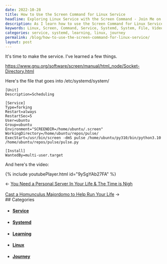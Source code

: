 ```yaml
---
date: 2022-10-28
title: How to Use the Screen Command for Linux Service
headline: Exploring Linux Service with the Screen Command - Join Me on My Journey!
description: As I learn how to use the Screen Command for Linux Service, I'm documenting my journey with a blog post. I've written a file to be placed in /etc/systemd/system/ and have watched a video to help me better understand the process. Come join me as I explore this new technology!
keywords: Linux, Screen, Command, Service, Systemd, System, File, Video, Explore, Technology, Learning, Journey, Documentation
categories: service, systemd, learning, linux, journey
permalink: /blog/how-to-use-the-screen-command-for-linux-service/
layout: post
---
```



It's time to make the service. I've learned a few things.

https://www.gnu.org/software/screen/manual/html_node/Socket-Directory.html

Here's the file that goes into /etc/systemd/system/

    [Unit]
    Description=Scheduling

    [Service]
    Type=forking
    Restart=always
    RestartSec=5
    User=ubuntu
    Group=ubuntu
    Environment="SCREENDIR=/home/ubuntu/.screen"
    WorkingDirectory=/home/ubuntu/repos/pulse/
    ExecStart=/usr/bin/screen -dmS pulse /home/ubuntu/py310/bin/python3.10 /home/ubuntu/repos/pulse/pulse.py

    [Install]
    WantedBy=multi-user.target

And here's the video:

{% include youtubePlayer.html id="9ySgYAb27FA" %}


<div class="arrow-links"><div class="post-nav-prev"><span class="arrow">&larr;&nbsp;</span><a href="/blog/you-need-a-personal-server-in-your-life-the-time-is-nigh/">You Need a Personal Server In Your Life & The Time is Nigh</a></div> &nbsp; <div class="post-nav-next"><a href="/blog/cast-a-homunculus-majordomo-to-help-run-your-life/">Cast a Homunculus Majordomo to Help Run Your Life</a><span class="arrow">&nbsp;&rarr;</span></div></div>
## Categories

<ul>
<li><h4><a href='/service/'>Service</a></h4></li>
<li><h4><a href='/systemd/'>Systemd</a></h4></li>
<li><h4><a href='/learning/'>Learning</a></h4></li>
<li><h4><a href='/linux/'>Linux</a></h4></li>
<li><h4><a href='/journey/'>Journey</a></h4></li></ul>